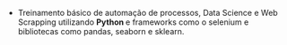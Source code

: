 - Treinamento básico de automação de processos, Data Science e Web Scrapping utilizando <b> Python </b> e frameworks como o selenium e bibliotecas como pandas, seaborn e sklearn.
